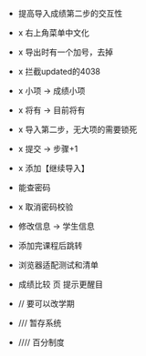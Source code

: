 + 提高导入成绩第二步的交互性

+ x 右上角菜单中文化
+ x 导出时有一个加号，去掉
+ x 拦截updated的4038
+ x 小项 -> 成绩小项
+ x 将有 -> 目前将有
+ x 导入第二步，无大项的需要锁死
+ x 提交 -> 步骤+1
+ x 添加【继续导入】

+ 能查密码
+ x 取消密码校验
+ 修改信息 -> 学生信息
+ 添加完课程后跳转

+ 浏览器适配测试和清单
+ 成绩比较 页 提示更醒目
+ // 要可以改学期
+ /// 暂存系统
+ //// 百分制度